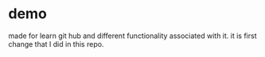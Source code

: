# demo
made for learn git hub and different functionality associated with it.
it is first change that I did in this repo.
